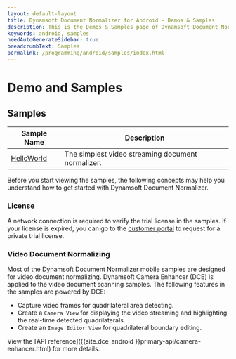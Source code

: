 ```yaml
---
layout: default-layout
title: Dynamsoft Document Normalizer for Android - Demos & Samples
description: This is the Demos & Samples page of Dynamsoft Document Normalizer for Android SDK.
keywords: android, samples
needAutoGenerateSidebar: true
breadcrumbText: Samples
permalink: /programming/android/samples/index.html
---
```


# Demo and Samples

## Samples

| Sample Name | Description |
| ----------- | ----------- |
| [HelloWorld](helloworld.md) | The simplest video streaming document normalizer. |

Before you start viewing the samples, the following concepts may help you understand how to get started with Dynamsoft Document Normalizer.

### License

A network connection is required to verify the trial license in the samples. If your license is expired, you can go to the <a href="https://www.dynamsoft.com/customer/license/trialLicense?product=ddn&utm_source=documents" target="_blank">customer portal</a> to request for a private trial license.

### Video Document Normalizing

Most of the Dynamsoft Document Normalizer mobile samples are designed for video document normalizing. Dynamsoft Camera Enhancer (DCE) is applied to the video document scanning samples. The following features in the samples are powered by DCE:

- Capture video frames for quadrilateral area detecting.
- Create a `Camera View` for displaying the video streaming and highlighting the real-time detected quadrilaterals.
- Create an `Image Editor View` for quadrilateral boundary editing.

View the [API reference]({{site.dce_android }}primary-api/camera-enhancer.html) for more details.
